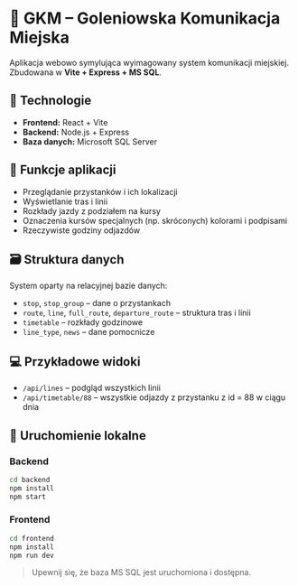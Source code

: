 # 🚌 GKM – Goleniowska Komunikacja Miejska

Aplikacja webowo symylująca wyimagowany system komunikacji miejskiej. Zbudowana w **Vite + Express + MS SQL**.

## 🔧 Technologie

- **Frontend:** React + Vite  
- **Backend:** Node.js + Express  
- **Baza danych:** Microsoft SQL Server  

## 📱 Funkcje aplikacji

- Przeglądanie przystanków i ich lokalizacji
- Wyświetlanie tras i linii
- Rozkłady jazdy z podziałem na kursy
- Oznaczenia kursów specjalnych (np. skróconych) kolorami i podpisami
- Rzeczywiste godziny odjazdów

## 🗃 Struktura danych

System oparty na relacyjnej bazie danych:

- `stop`, `stop_group` – dane o przystankach
- `route`, `line`, `full_route`, `departure_route` – struktura tras i linii
- `timetable` – rozkłady godzinowe
- `line_type`, `news` – dane pomocnicze

## 💻 Przykładowe widoki

- `/api/lines` – podgląd wszystkich linii
- `/api/timetable/88` – wszystkie odjazdy z przystanku z id = 88 w ciągu dnia

## 🚀 Uruchomienie lokalne

### Backend

```bash
cd backend
npm install
npm start
```

### Frontend

```bash
cd frontend
npm install
npm run dev
```

> Upewnij się, że baza MS SQL jest uruchomiona i dostępna.
